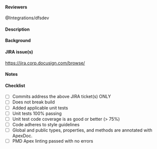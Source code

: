 #### Reviewers
@Integrations/dfsdev

#### Description

#### Background

#### JIRA issue(s)
https://jira.corp.docusign.com/browse/<FILL-IN>

#### Notes

#### Checklist
- [ ] Commits address the above JIRA ticket(s) ONLY
- [ ] Does not break build
- [ ] Added applicable unit tests
- [ ] Unit tests 100% passing
- [ ] Unit test code coverage is as good or better (> 75%)
- [ ] Code adheres to style guidelines
- [ ] Global and public types, properties, and methods are annotated with ApexDoc.
- [ ] PMD Apex linting passed with no errors
